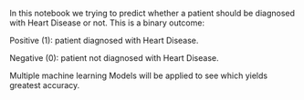In this notebook we trying to predict whether a patient should be diagnosed with Heart Disease or not. This is a binary outcome:

Positive (1): patient diagnosed with Heart Disease.

Negative (0): patient not diagnosed with Heart Disease.

Multiple machine learning Models will be applied to see which yields greatest accuracy.
